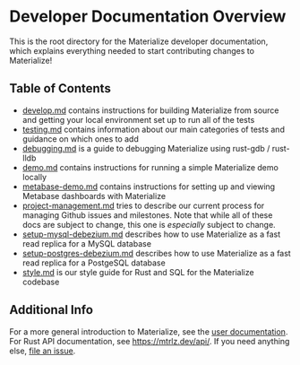 # Developer Documentation Overview

This is the root directory for the Materialize developer documentation, which
explains everything needed to start contributing changes to Materialize!

## Table of Contents

* [develop.md](develop.md) contains instructions for building Materialize
from source and getting your local environment set up to run all of the tests
* [testing.md](testing.md) contains information about our main categories of tests
and guidance on which ones to add
* [debugging.md](debugging.md) is a guide to debugging Materialize using
rust-gdb / rust-lldb
* [demo.md](demo.md) contains instructions for running a simple Materialize demo
locally
* [metabase-demo.md](metabase-demo.md) contains instructions for setting up and viewing
Metabase dashboards with Materialize
* [project-management.md](project-management.md) tries to describe our current
process for managing Github issues and milestones. Note that while all of these
docs are subject to change, this one is _especially_ subject to change.
* [setup-mysql-debezium.md](setup-mysql-debezium.md) describes how to use Materialize
as a fast read replica for a MySQL database
* [setup-postgres-debezium.md](setup-postgres-debezium.md) describes how to use
Materialize as a fast read replica for a PostgeSQL database
* [style.md](style.md) is our style guide for Rust and SQL for the Materialize
codebase

## Additional Info

For a more general introduction to Materialize, see the [user
documentation](https://materialize.io/docs). For Rust API documentation, see
<https://mtrlz.dev/api/>. If you need anything else, [file an
issue](https://github.com/MaterializeInc/materialize/issues/new/choose).
